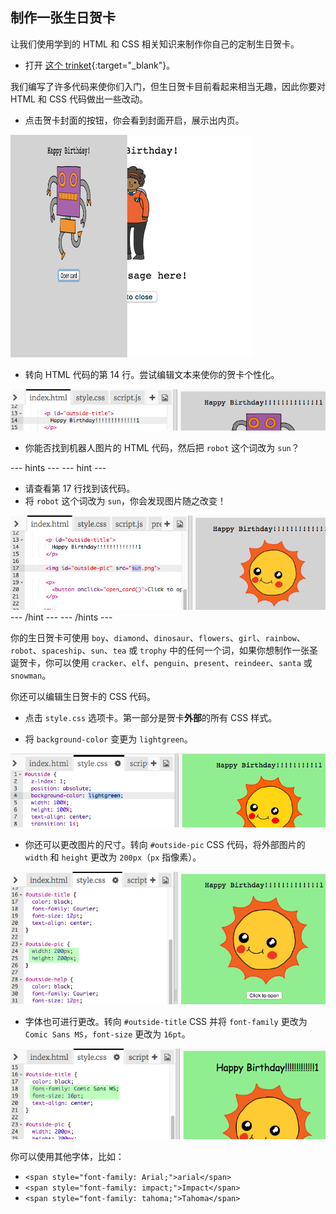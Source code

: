 ## 制作一张生日贺卡

让我们使用学到的 HTML 和 CSS 相关知识来制作你自己的定制生日贺卡。

+ 打开 [这个 trinket](http://jumpto.cc/web-card){:target="_blank"}。

我们编写了许多代码来使你们入门，但生日贺卡目前看起来相当无趣，因此你要对 HTML 和 CSS 代码做出一些改动。

+ 点击贺卡封面的按钮，你会看到封面开启，展示出内页。

![screenshot](images/birthday-click.png)

+ 转向 HTML 代码的第 14 行。尝试编辑文本来使你的贺卡个性化。

![screenshot](images/birthday-card-html.png)

+ 你能否找到机器人图片的 HTML 代码，然后把 `robot` 这个词改为 `sun`？

--- hints ---
--- hint ---
+ 请查看第 17 行找到该代码。
+ 将 `robot` 这个词改为 `sun`，你会发现图片随之改变！

![screenshot](images/birthday-card-sun.png)
--- /hint ---
--- /hints ---

你的生日贺卡可使用 `boy`、`diamond`、`dinosaur`、`flowers`、​`girl`、`rainbow`、`robot`、`spaceship`、`sun`、`tea` 或 `trophy` 中的任何一个词，如果你想制作一张圣诞贺卡，你可以使用 `cracker`、`elf`、`penguin`、`present`、`reindeer`、`santa` 或 `snowman`。

你还可以编辑生日贺卡的 CSS 代码。

+ 点击 `style.css` 选项卡。第一部分是贺卡**外部**的所有 CSS 样式。

+ 将 `background-color` 变更为 `lightgreen`。

![screenshot](images/birthday-card-outside.png)

+ 你还可以更改图片的尺寸。转向 `#outside-pic` CSS 代码，将外部图片的 `width` 和 `height` 更改为 `200px`（`px` 指像素）。

![screenshot](images/birthday-card-size.png)

+ 字体也可进行更改。转向 `#outside-title` CSS 并将 `font-family` 更改为 `Comic Sans MS`，`font-size` 更改为 `16pt`。

![screenshot](images/birthday-card-font.png)

你可以使用其他字体，比如：
+ `<span style="font-family: Arial;">arial</span>`
+ `<span style="font-family: impact;">Impact</span>`
+ `<span style="font-family: tahoma;">Tahoma</span>`
